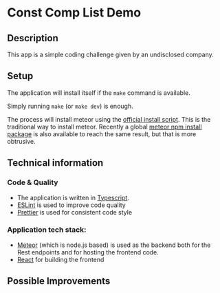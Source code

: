 # Const Comp List Demo

## Description
This app is a simple coding challenge given by an undisclosed company.

## Setup
The application will install itself if the `make` command is available.

Simply running `make` (or `make dev`) is enough.

The process will install meteor using the [official install script](https://install.meteor.com/). This is the traditional way to install meteor. Recently a global [meteor npm install package](https://www.npmjs.com/package/meteor) is also available to reach the same result, but that is more obtrusive.

## Technical information
### Code & Quality
 - The application is written in [Typescript](https://www.typescriptlang.org/).
 - [ESLint](https://eslint.org/) is used to improve code quality
 - [Prettier](https://prettier.io/) is used for consistent code style

### Application tech stack:
- [Meteor](https://www.meteor.com/) (which is node.js based) is used as the backend both for the Rest endpoints and for hosting the frontend code.
- [React](https://reactjs.org/) for building the frontend

## Possible Improvements
